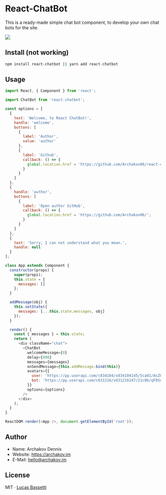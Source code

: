 # React-ChatBot

This is a ready-made simple chat bot component, to develop your own chat bots for the site.

<img src="https://habrastorage.org/webt/uy/9a/od/uy9aod3yyp2rqj2xw1vnceyndbi.gif" />

## Install (not working)

```bash
npm install react-chatbot || yarn add react-chatbot
```

## Usage

```js
import React, { Component } from 'react';

import ChatBot from 'react-chatbot';

const options = [
  {
    text: 'Welcome, to React ChatBot!',
    handle: 'welcome',
    buttons: [
      {
        label: 'Author',
        value: 'author'
      },
      {
        label: 'Github',
        callback: () => {
          global.location.href = 'https://github.com/Archakov06/react-chatbot';
        }
      }
    ]
  },
  {
    handle: 'author',
    buttons: [
      {
        label: 'Open author GitHub',
        callback: () => {
          global.location.href = 'https://github.com/Archakov06/';
        }
      }
    ]
  },
  {
    text: 'Sorry, I can not understand what you mean.',
    handle: null
  }
];

class App extends Component {
  constructor(props) {
    super(props);
    this.state = {
      messages: []
    };
  }

  addMessage(obj) {
    this.setState({
      messages: [...this.state.messages, obj]
    });
  }

  render() {
    const { messages } = this.state;
    return (
      <div className="chat">
        <ChatBot
          welcomeMessage={0}
          delay={800}
          messages={messages}
          onSendMessage={this.addMessage.bind(this)}
          avatars={{
            user: 'https://pp.userapi.com/c834104/v834104145/5ca01/AsZGGgLNr-4.jpg',
            bot: 'https://pp.userapi.com/c631216/v631216247/21c8b/qF8SubyAdsU.jpg'
          }}
          options={options}
        />
      </div>
    );
  }
}

ReactDOM.render(<App />, document.getElementById('root'));
```

## Author

* Name: Archakov Dennis
* Website: https://archakov.im
* E-Mail: hello@archakov.im

## License

MIT · [Lucas Bassetti](http://lucasbassetti.com.br)

